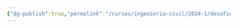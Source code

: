 ```yaml
---
{"dg-publish":true,"permalink":"/cursos/ingenieria-civil/2024-1/desafios-de-la-ingenieria/0-1-tareas/t4/tarea-4-desafios-de-la-ingenieria/"}
---
```


